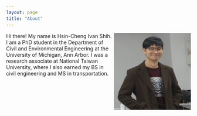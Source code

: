 ```yaml
---
layout: page
title: "About"
---
```



<img align="right" width="210" height="210" src="/images/IvanShih_headshot.png" style="vertical-align:middle">


<div style="margin-right: 40px;">
    Hi there! My name is Hsin-Cheng Ivan Shih. I am a PhD student in the Department of Civil and Environmental Engineering at the University of Michigan, Ann Arbor. I was a research associate at National Taiwan University, where I also earned my BS in civil engineering and MS in transportation.
</div>
